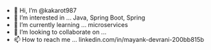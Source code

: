 - 👋 Hi, I’m @kakarot987
- 👀 I’m interested in ... Java, Spring Boot, Spring
- 🌱 I’m currently learning ... microservices
- 💞️ I’m looking to collaborate on ...
- 📫 How to reach me ... linkedin.com/in/mayank-devrani-200bb815b

<!---
kakarot987/kakarot987 is a ✨ special ✨ repository because its `README.md` (this file) appears on your GitHub profile.
You can click the Preview link to take a look at your changes.
--->

